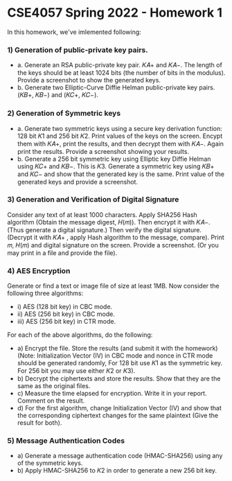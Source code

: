# CSE4057 Spring 2022 - Homework 1

In this homework, we've imlemented following:

### **1) Generation of public-private key pairs.**

- a. Generate an RSA public-private key pair. 𝐾𝐴+ and 𝐾𝐴−. The length of the keys should be at least 1024 bits (the number of bits in the modulus). Provide a screenshot to show the generated keys.
- b. Generate two Elliptic-Curve Diffie Helman public-private key pairs. (𝐾𝐵+, 𝐾𝐵−) and (𝐾𝐶+, 𝐾𝐶−).

### 2) **Generation of Symmetric keys**
- a. Generate two symmetric keys using a secure key derivation function: 128 bit 𝐾1 and 256 bit 𝐾2. Print values of the keys on the screen. Encypt them with 𝐾𝐴+, print the results, and then decrypt them with 𝐾𝐴−. Again print the results. Provide a screenshot showing your results.
- b. Generate a 256 bit symmetric key using Elliptic key Diffie Helman using 𝐾𝐶+ and 𝐾𝐵−. This is 𝐾3. Generate a symmetric key using 𝐾𝐵+ and 𝐾𝐶− and show that the generated key is the same. Print value of the generated keys and provide a screenshot.

### 3) **Generation and Verification of Digital Signature**

Consider any text of at least 1000 characters. Apply SHA256 Hash algorithm (Obtain the message digest, 𝐻(𝑚)). Then encrypt it with 𝐾𝐴−. (Thus generate a digital signature.) Then verify the digital signature. (Decrypt it with 𝐾𝐴+ , apply Hash algorithm to the message, compare). Print 𝑚, 𝐻(𝑚) and digital signature on the screen. Provide a screenshot. (Or you may print in a file and provide the file). 

### 4) **AES Encryption**

Generate or find a text or image file of size at least 1MB. Now consider the following three algorithms:
- i) AES (128 bit key) in CBC mode.
- ii) AES (256 bit key) in CBC mode.
- iii) AES (256 bit key) in CTR mode.

For each of the above algorithms, do the following:
- a) Encrypt the file. Store the results (and submit it with the homework) (Note: Initialization Vector (IV) in CBC mode and nonce in CTR mode should be generated randomly, For 128 bit use 𝐾1 as the symmetric key. For 256 bit you may use either 𝐾2 or 𝐾3).
- b) Decrypt the ciphertexts and store the results. Show that they are the same as the original files.
- c) Measure the time elapsed for encryption. Write it in your report. Comment on the result. 
- d) For the first algorithm, change Initialization Vector (IV) and show that the corresponding ciphertext changes for the same plaintext (Give the result for both). 

### 5) **Message Authentication Codes**

- a) Generate a message authentication code (HMAC-SHA256) using any of the symmetric keys.
- b) Apply HMAC-SHA256 to 𝐾2 in order to generate a new 256 bit key.
